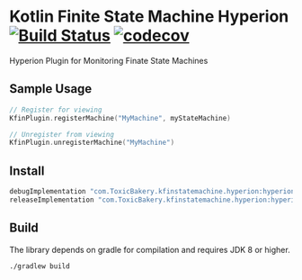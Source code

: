 # Kotlin Finite State Machine Hyperion [![Build Status](https://travis-ci.org/ToxicBakery/kfin-state-machine-hyperion.svg?branch=master)](https://travis-ci.org/ToxicBakery/kfin-state-machine-hyperion) [![codecov](https://codecov.io/gh/ToxicBakery/kfin-state-machine-hyperion/branch/master/graph/badge.svg)](https://codecov.io/gh/ToxicBakery/kfin-state-machine-hyperion)
Hyperion Plugin for Monitoring Finate State Machines

## Sample Usage
```kotlin
// Register for viewing
KfinPlugin.registerMachine("MyMachine", myStateMachine)

// Unregister from viewing
KfinPlugin.unregisterMachine("MyMachine")
```

## Install
```groovy
debugImplementation "com.ToxicBakery.kfinstatemachine.hyperion:hyperion:2.+"
releaseImplementation "com.ToxicBakery.kfinstatemachine.hyperion:hyperion-no-op:2.+"
```

## Build
The library depends on gradle for compilation and requires JDK 8 or higher.

```bash
./gradlew build
```

